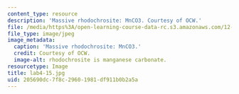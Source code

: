 ```yaml
---
content_type: resource
description: 'Massive rhodochrosite: MnCO3. Courtesy of OCW.'
file: /media/https%3A/open-learning-course-data-rc.s3.amazonaws.com/12-108-structure-of-earth-materials-fall-2004/205690dc7f8c29601981df911b0b2a5a_lab4-15.jpg
file_type: image/jpeg
image_metadata:
  caption: 'Massive rhodochrosite: MnCO3.'
  credit: Courtesy of OCW.
  image-alt: rhodochrosite is manganese carbonate.
resourcetype: Image
title: lab4-15.jpg
uid: 205690dc-7f8c-2960-1981-df911b0b2a5a
---
```

